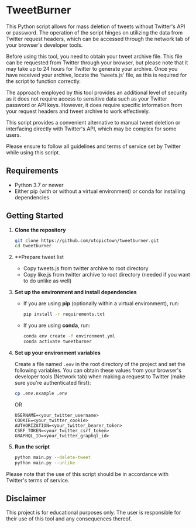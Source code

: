 # TweetBurner

This Python script allows for mass deletion of tweets without Twitter's API or password. The operation of the script hinges on utilizing the data from Twitter request headers, which can be accessed through the network tab of your browser's developer tools.

Before using this tool, you need to obtain your tweet archive file. This file can be requested from Twitter through your browser, but please note that it may take up to 24 hours for Twitter to generate your archive. Once you have received your archive, locate the 'tweets.js' file, as this is required for the script to function correctly.

The approach employed by this tool provides an additional level of security as it does not require access to sensitive data such as your Twitter password or API keys. However, it does require specific information from your request headers and tweet archive to work effectively.

This script provides a convenient alternative to manual tweet deletion or interfacing directly with Twitter's API, which may be complex for some users.

Please ensure to follow all guidelines and terms of service set by Twitter while using this script.

## Requirements

- Python 3.7 or newer
- Either pip (with or without a virtual environment) or conda for installing dependencies

## Getting Started

1. **Clone the repository**

    ```sh
    git clone https://github.com/utopictown/tweetburner.git
    cd tweetburner
    ```
2. **Prepare tweet list
   - Copy tweets.js from twitter archive to root directory
   - Copy like.js from twitter archive to root directory (needed if you want to do unlike as well)

3. **Set up the environment and install dependencies**

   - If you are using **pip** (optionally within a virtual environment), run:

        ```sh
        pip install -r requirements.txt
        ```

    - If you are using **conda**, run:

        ```sh
        conda env create -f environment.yml
        conda activate tweetburner
        ```

4. **Set up your environment variables**

    Create a file named `.env` in the root directory of the project and set the following variables. You can obtain these values from your browser's developer tools (Network tab) when making a request to Twitter (make sure you're authenticated first):

    ```sh
    cp .env.example .env
    ```

    OR

    ```env
    USERNAME=<your_twitter_username>
    COOKIE=<your_twitter_cookie>
    AUTHORIZATION=<your_twitter_bearer_token>
    CSRF_TOKEN=<your_twitter_csrf_token>
    GRAPHQL_ID=<your_twitter_graphql_id>
    ```

5. **Run the script**

    ```sh
    python main.py --delete-tweet
    python main.py --unlike
    ```

Please note that the use of this script should be in accordance with Twitter's terms of service.

## Disclaimer

This project is for educational purposes only. The user is responsible for their use of this tool and any consequences thereof. 
